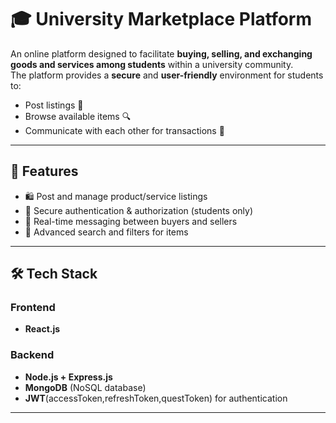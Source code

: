 # 🎓 University Marketplace Platform

An online platform designed to facilitate **buying, selling, and exchanging goods and services among students** within a university community.  
The platform provides a **secure** and **user-friendly** environment for students to:

- Post listings 📢  
- Browse available items 🔍  
- Communicate with each other for transactions 💬  

---

## 🚀 Features
- 🛍️ Post and manage product/service listings  
- 🔑 Secure authentication & authorization (students only)  
- 💬 Real-time messaging between buyers and sellers  
- 🔎 Advanced search and filters for items  


---

## 🛠️ Tech Stack
### Frontend
- **React.js**
  

### Backend
- **Node.js + Express.js**  
- **MongoDB** (NoSQL database)  
- **JWT**(accessToken,refreshToken,questToken) for authentication  

---


